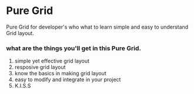 # Pure Grid
Pure Grid for developer's who what to learn simple and easy to understand Grid layout. 
### what are the things you'll get in this Pure Grid.
1. simple yet effective grid layout
2. resposive grid layout
3. know the basics in making grid layout
4. easy to modify and integrate in your project
5. K.I.S.S
